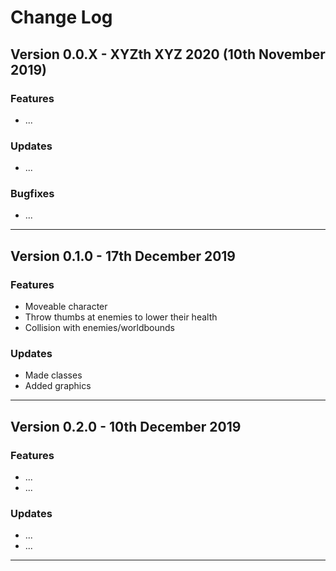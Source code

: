 # Change Log

## Version 0.0.X - XYZth XYZ 2020 (10th November 2019)

### Features

* ...

### Updates

* ...

### Bugfixes

* ...

---
## Version 0.1.0 - 17th December 2019

### Features

* Moveable character
* Throw thumbs at enemies to lower their health
* Collision with enemies/worldbounds

### Updates

* Made classes
* Added graphics

---
## Version 0.2.0 - 10th December 2019

### Features

* ...
* ...

### Updates

* ...
* ...

---